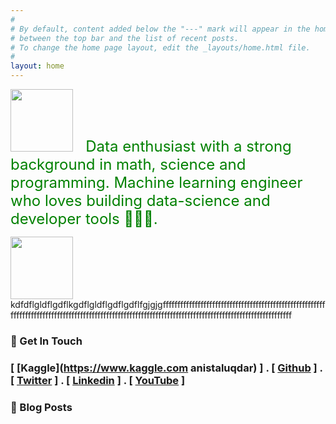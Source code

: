 ```yaml
---
#
# By default, content added below the "---" mark will appear in the home page
# between the top bar and the list of recent posts.
# To change the home page layout, edit the _layouts/home.html file.
#
layout: home
---
```

<p align="left"> 
<img src="../images/anis.jpg" width="100"><font size="5" color='green'> &nbsp; Data enthusiast with a strong background in math, science and programming. Machine learning engineer who loves building data-science and developer tools 👷🏼‍♂️.</font> </p>


<img src="../images/anis.jpg" alt="" width="100" height="100" id="hp"/> kdfdflgldflgdflkgdflgldflgdflgdflfgjgjgfffffffffffffffffffffffffffffffffffffffffffffffffffffffffffffffffffffffffffffffffffffffffffffffffffffffffffffffffffffffffffffffffffffffffffffffffffffffff


### 💼 Get In Touch 

### [ [Kaggle](https://www.kaggle.com anistaluqdar) ] . [ [Github](https://github.com/AnisTaluqdar) ] . [ [Twitter](https://twitter.com/AnisTaluqdar) ] . [ [Linkedin](https://www.linkedin.com/in/anistaluqdar) ] . [ [YouTube](https://www.youtube.com/@anistaluqdar) ]


### 📮 Blog Posts

